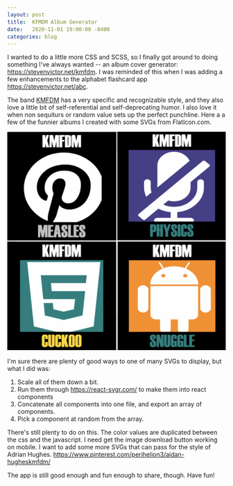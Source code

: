 ```yaml
---
layout: post
title:  KFMDM Album Generator
date:   2020-11-01 19:00:00 -0400
categories: blog
---
```


I wanted to do a little more CSS and SCSS, so I finally got
around to doing something I've always wanted -- an album cover
generator: <https://stevenvictor.net/kmfdm>.  I was reminded of
this when I was adding a few enhancements to the alphabet flashcard app <https://stevenvictor.net/abc>.  

The band [KMFDM](https://kmfdm.net)  has a very specific and recognizable style,
and they also love a little bit of self-referential
and self-deprecating humor.  I also love it when non sequiturs or random value sets up the perfect punchline. Here a a few of the funnier albums I created with some SVGs
from FlatIcon.com.

![Albums](/assets/images/albums.png)

I'm sure there are plenty of good ways to one of many SVGs to display, but what I did was:

1.  Scale all of them down a bit.
2.  Run them through <https://react-svgr.com/> to make them into react components
3.  Concatenate all components into one file, and export an array of components.
4.  Pick a component at random from the array.

There's still plenty to do on this.  The color values are duplicated between the css and the javascript.  I need get the image download button working on mobile.  I want to add some more SVGs that can pass for the style of Adrian Hughes.
<https://www.pinterest.com/perihelion3/aidan-hugheskmfdm/>

The app is still good enough and fun enough to share, though.
Have fun!